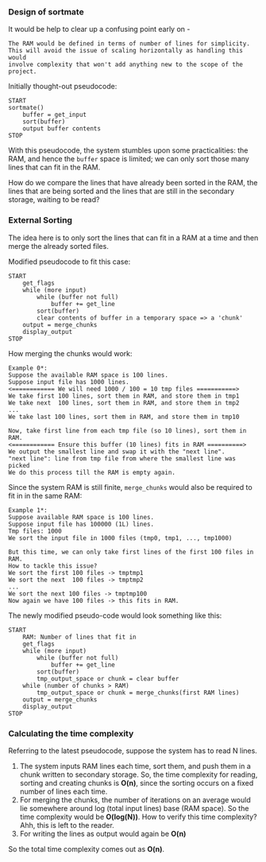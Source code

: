 ### Design of sortmate
It would be help to clear up a confusing point early on -
```
The RAM would be defined in terms of number of lines for simplicity.
This will avoid the issue of scaling horizontally as handling this would 
involve complexity that won't add anything new to the scope of the project.
```

Initially thought-out pseudocode:
```
START
sortmate()
	buffer = get_input
	sort(buffer)
	output buffer contents
STOP
```

With this pseudocode, the system stumbles upon some practicalities: the RAM, and hence the `buffer` space is limited; we can only sort those many lines that can fit in the RAM.

How do we compare the lines that have already been sorted in the RAM, the lines that are being sorted and the lines that are still in the secondary storage, waiting to be read?

### External Sorting
The idea here is to only sort the lines that can fit in a RAM at a time and then merge the already sorted files.

Modified pseudocode to fit this case:
```
START
    get_flags
    while (more input)
        while (buffer not full)
            buffer += get_line
        sort(buffer)
        clear contents of buffer in a temporary space => a 'chunk'
    output = merge_chunks
    display_output
STOP
```

How merging the chunks would work:
```
Example 0*:
Suppose the available RAM space is 100 lines.
Suppose input file has 1000 lines.
<============ We will need 1000 / 100 = 10 tmp files ===========>
We take first 100 lines, sort them in RAM, and store them in tmp1
We take next  100 lines, sort them in RAM, and store them in tmp2
...
We take last 100 lines, sort them in RAM, and store them in tmp10

Now, take first line from each tmp file (so 10 lines), sort them in RAM.
<============ Ensure this buffer (10 lines) fits in RAM ==========>
We output the smallest line and swap it with the "next line".
"next line": line from tmp file from where the smallest line was picked
We do this process till the RAM is empty again.
```

Since the system RAM is still finite, `merge_chunks` would also be required to fit in in the same RAM:
```
Example 1*:
Suppose available RAM space is 100 lines.
Suppose input file has 100000 (1L) lines.
Tmp files: 1000
We sort the input file in 1000 files (tmp0, tmp1, ..., tmp1000)

But this time, we can only take first lines of the first 100 files in RAM.
How to tackle this issue?
We sort the first 100 files -> tmptmp1
We sort the next  100 files -> tmptmp2
...
We sort the next 100 files -> tmptmp100
Now again we have 100 files -> this fits in RAM.
```

The newly modified pseudo-code would look something like this:
```
START
    RAM: Number of lines that fit in
    get_flags
    while (more input)
        while (buffer not full)
            buffer += get_line
        sort(buffer)
        tmp_output_space or chunk = clear buffer
    while (number of chunks > RAM)
        tmp_output_space or chunk = merge_chunks(first RAM lines)
    output = merge_chunks
    display_output
STOP
```

### Calculating the time complexity

Referring to the latest pseudocode, suppose the system has to read N lines.
1. The system inputs RAM lines each time, sort them, and push them in a chunk written to secondary storage.
So, the time complexity for reading, sorting and creating chunks is **O(n)**,
since the sorting occurs on a fixed number of lines each time.
2. For merging the chunks, the number of iterations on an average would lie somewhere around log (total input lines) base (RAM space).
So the time complexity would be **O(log(N))**.
How to verify this time complexity? Ahh, this is left to the reader.
3. For writing the lines as output would again be **O(n)**

So the total time complexity comes out as **O(n)**.


